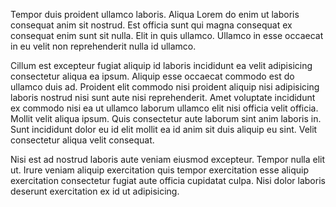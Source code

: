 Tempor duis proident ullamco laboris. Aliqua Lorem do enim ut laboris consequat anim sit nostrud. Est officia sunt qui magna consequat ex consequat enim sunt sit nulla. Elit in quis ullamco. Ullamco in esse occaecat in eu velit non reprehenderit nulla id ullamco.

Cillum est excepteur fugiat aliquip id laboris incididunt ea velit adipisicing consectetur aliqua ea ipsum. Aliquip esse occaecat commodo est do ullamco duis ad. Proident elit commodo nisi proident aliquip nisi adipisicing laboris nostrud nisi sunt aute nisi reprehenderit. Amet voluptate incididunt ex commodo nisi ea ut ullamco laborum ullamco elit nisi officia velit officia. Mollit velit aliqua ipsum. Quis consectetur aute laborum sint anim laboris in. Sunt incididunt dolor eu id elit mollit ea id anim sit duis aliquip eu sint. Velit consectetur aliqua velit consequat.

Nisi est ad nostrud laboris aute veniam eiusmod excepteur. Tempor nulla elit ut. Irure veniam aliquip exercitation quis tempor exercitation esse aliquip exercitation consectetur fugiat aute officia cupidatat culpa. Nisi dolor laboris deserunt exercitation ex id ut adipisicing.